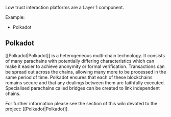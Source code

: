 Low trust interaction platforms are a Layer 1 component.

Example:
* Polkadot

## Polkadot
[[Polkadot|Polkadot]] is a heterogeneous multi‑chain technology. It consists of many parachains with potentially differing characteristics which can make it easier to achieve anonymity or formal verification. Transactions can be spread out across the chains, allowing many more to be processed in the same period of time. Polkadot ensures that each of these blockchains remains secure and that any dealings between them are faithfully executed. Specialised parachains called bridges can be created to link independent chains.

For further information please see the section of this wiki devoted to the project: [[Polkadot|Polkadot]].
